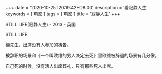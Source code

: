 +++
date = '2020-10-25T20:19:42+08:00'
description = '看寂静人生'
keywords = ['电影']
tags = ['电影']
title = '寂静人生'
+++

STILL LIFE(寂静人生) - 2013 - 英国

STILL LIFE

梅先生，出席没有人参加的祷告。

被辞职的场景和《一个叫欧维的男人决定去死》里欧维被辞退的场景有几分像。

自己死的时候，没有活人出席葬礼，只有那些死人出席。
